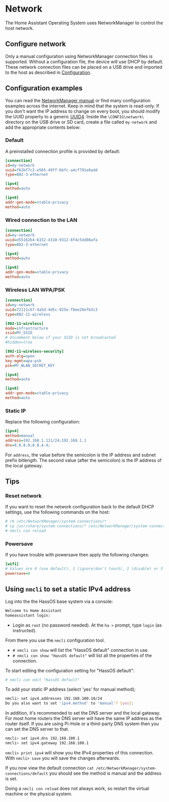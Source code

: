 # Network

The Home Assistant Operating System uses NetworkManager to control the host network.

## Configure network

Only a manual configuration using NetworkManager connection files is supported. Without a configuration file, the device will use DHCP by default. These network connection files can be placed on a USB drive and imported to the host as described in [Configuration][configuration-usb].

## Configuration examples

You can read the [NetworkManager manual][nm-manual] or find many configuration examples across the internet. Keep in mind that the system is read-only. If you don't want the IP address to change on every boot, you should modify the UUID property to a generic [UUID4][uuid]. Inside the `\CONFIG\network\` directory on the USB drive or SD card, create a file called `my-network` and add the appropriate contents below:

### Default

A preinstalled connection profile is provided by default:

```ini
[connection]
id=my-network
uuid=f62bf7c2-e565-49ff-bbfc-a4cf791e6add
type=802-3-ethernet

[ipv4]
method=auto

[ipv6]
addr-gen-mode=stable-privacy
method=auto
```

### Wired connection to the LAN

```ini
[connection]
id=my-network
uuid=d55162b4-6152-4310-9312-8f4c54d86afa
type=802-3-ethernet

[ipv4]
method=auto

[ipv6]
addr-gen-mode=stable-privacy
method=auto
```

### Wireless LAN WPA/PSK

```ini
[connection]
id=my-network
uuid=72111c67-4a5d-4d5c-925e-f8ee26efb3c3
type=802-11-wireless

[802-11-wireless]
mode=infrastructure
ssid=MY_SSID
# Uncomment below if your SSID is not broadcasted
#hidden=true

[802-11-wireless-security]
auth-alg=open
key-mgmt=wpa-psk
psk=MY_WLAN_SECRET_KEY

[ipv4]
method=auto

[ipv6]
addr-gen-mode=stable-privacy
method=auto
```

### Static IP

Replace the following configuration:

```ini
[ipv4]
method=manual
address=192.168.1.111/24;192.168.1.1
dns=8.8.8.8;8.8.4.4;
```

For `address`, the value before the semicolon is the IP address and subnet prefix bitlength. The second value (after the semicolon) is the IP address of the local gateway.

## Tips

### Reset network

If you want to reset the network configuration back to the default DHCP settings, use the following commands on the host:

```bash
# rm /etc/NetworkManager/system-connections/*
# cp /usr/share/system-connections/* /etc/NetworkManager/system-connections/
# nmcli con reload
```

### Powersave

If you have trouble with powersave then apply the following changes:

```ini
[wifi]
# Values are 0 (use default), 1 (ignore/don't touch), 2 (disable) or 3 (enable).
powersave=0
```

## Using `nmcli` to set a static IPv4 address

Log into the the HassOS base system via a console:

```bash
Welcome to Home Assistant
homeassistant login:
```

- Login as `root` (no password needed). At the `ha >` prompt, type `login` (as instructed).

From there you use the `nmcli` configuration tool.

- `# nmcli con show` will list the "HassOS default" connection in use.
- `# nmcli con show "HassOS default"` will list all the properties of the connection.

To start editing the configuration setting for "HassOS default":

```bash
# nmcli con edit "HassOS default"
```

To add your static IP address (select 'yes' for manual method);

```bash
nmcli> set ipv4.addresses 192.168.100.10/24
Do you also want to set 'ipv4.method' to 'manual'? [yes]:
```

In addition, it's recommended to set the DNS server and the local gateway. For most home routers the DNS server will have the same IP address as the router itself. If you are using Pi-Hole or a third-party DNS system then you can set the DNS server to that.

```bash
nmcli> set ipv4.dns 192.168.100.1
nmcli> set ipv4.gateway 192.168.100.1
```

`nmcli> print ipv4` will show you the IPv4 properties of this connection. With `nmcli> save` you will save the changes afterwards.

If you now view the default connection `cat /etc/NetworkManager/system-connections/default` you should see the method is manual and the address is set.

Doing a `nmcli con reload` does not always work, so restart the virtual machine or the physical system.

[nm-manual]: https://developer.gnome.org/NetworkManager/stable/NetworkManager.conf.html
[configuration-usb]: configuration.md
[uuid]: https://www.uuidgenerator.net/
